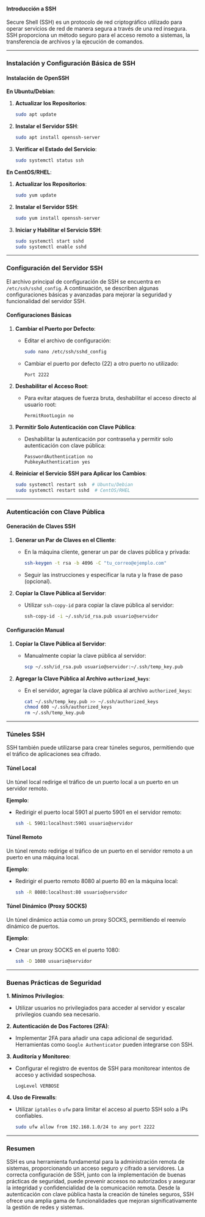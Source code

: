 
#### Introducción a SSH

Secure Shell (SSH) es un protocolo de red criptográfico utilizado para operar servicios de red de manera segura a través de una red insegura. SSH proporciona un método seguro para el acceso remoto a sistemas, la transferencia de archivos y la ejecución de comandos.

---

### Instalación y Configuración Básica de SSH

#### Instalación de OpenSSH

**En Ubuntu/Debian**:
1. **Actualizar los Repositorios**:
   ```bash
   sudo apt update
   ```

2. **Instalar el Servidor SSH**:
   ```bash
   sudo apt install openssh-server
   ```

3. **Verificar el Estado del Servicio**:
   ```bash
   sudo systemctl status ssh
   ```

**En CentOS/RHEL**:
1. **Actualizar los Repositorios**:
   ```bash
   sudo yum update
   ```

2. **Instalar el Servidor SSH**:
   ```bash
   sudo yum install openssh-server
   ```

3. **Iniciar y Habilitar el Servicio SSH**:
   ```bash
   sudo systemctl start sshd
   sudo systemctl enable sshd
   ```

---

### Configuración del Servidor SSH

El archivo principal de configuración de SSH se encuentra en `/etc/ssh/sshd_config`. A continuación, se describen algunas configuraciones básicas y avanzadas para mejorar la seguridad y funcionalidad del servidor SSH.

#### Configuraciones Básicas

1. **Cambiar el Puerto por Defecto**:
   - Editar el archivo de configuración:
     ```bash
     sudo nano /etc/ssh/sshd_config
     ```
   - Cambiar el puerto por defecto (22) a otro puerto no utilizado:
     ```text
     Port 2222
     ```

2. **Deshabilitar el Acceso Root**:
   - Para evitar ataques de fuerza bruta, deshabilitar el acceso directo al usuario root:
     ```text
     PermitRootLogin no
     ```

3. **Permitir Solo Autenticación con Clave Pública**:
   - Deshabilitar la autenticación por contraseña y permitir solo autenticación con clave pública:
     ```text
     PasswordAuthentication no
     PubkeyAuthentication yes
     ```

4. **Reiniciar el Servicio SSH para Aplicar los Cambios**:
   ```bash
   sudo systemctl restart ssh  # Ubuntu/Debian
   sudo systemctl restart sshd  # CentOS/RHEL
   ```

---

### Autenticación con Clave Pública

#### Generación de Claves SSH

1. **Generar un Par de Claves en el Cliente**:
   - En la máquina cliente, generar un par de claves pública y privada:
     ```bash
     ssh-keygen -t rsa -b 4096 -C "tu_correo@ejemplo.com"
     ```
   - Seguir las instrucciones y especificar la ruta y la frase de paso (opcional).

2. **Copiar la Clave Pública al Servidor**:
   - Utilizar `ssh-copy-id` para copiar la clave pública al servidor:
     ```bash
     ssh-copy-id -i ~/.ssh/id_rsa.pub usuario@servidor
     ```

#### Configuración Manual

1. **Copiar la Clave Pública al Servidor**:
   - Manualmente copiar la clave pública al servidor:
     ```bash
     scp ~/.ssh/id_rsa.pub usuario@servidor:~/.ssh/temp_key.pub
     ```

2. **Agregar la Clave Pública al Archivo `authorized_keys`**:
   - En el servidor, agregar la clave pública al archivo `authorized_keys`:
     ```bash
     cat ~/.ssh/temp_key.pub >> ~/.ssh/authorized_keys
     chmod 600 ~/.ssh/authorized_keys
     rm ~/.ssh/temp_key.pub
     ```

---

### Túneles SSH

SSH también puede utilizarse para crear túneles seguros, permitiendo que el tráfico de aplicaciones sea cifrado.

#### Túnel Local

Un túnel local redirige el tráfico de un puerto local a un puerto en un servidor remoto.

**Ejemplo**:
- Redirigir el puerto local 5901 al puerto 5901 en el servidor remoto:
  ```bash
  ssh -L 5901:localhost:5901 usuario@servidor
  ```

#### Túnel Remoto

Un túnel remoto redirige el tráfico de un puerto en el servidor remoto a un puerto en una máquina local.

**Ejemplo**:
- Redirigir el puerto remoto 8080 al puerto 80 en la máquina local:
  ```bash
  ssh -R 8080:localhost:80 usuario@servidor
  ```

#### Túnel Dinámico (Proxy SOCKS)

Un túnel dinámico actúa como un proxy SOCKS, permitiendo el reenvío dinámico de puertos.

**Ejemplo**:
- Crear un proxy SOCKS en el puerto 1080:
  ```bash
  ssh -D 1080 usuario@servidor
  ```

---

### Buenas Prácticas de Seguridad

**1. Mínimos Privilegios**:
- Utilizar usuarios no privilegiados para acceder al servidor y escalar privilegios cuando sea necesario.

**2. Autenticación de Dos Factores (2FA)**:
- Implementar 2FA para añadir una capa adicional de seguridad. Herramientas como `Google Authenticator` pueden integrarse con SSH.

**3. Auditoría y Monitoreo**:
- Configurar el registro de eventos de SSH para monitorear intentos de acceso y actividad sospechosa.
  ```text
  LogLevel VERBOSE
  ```

**4. Uso de Firewalls**:
- Utilizar `iptables` o `ufw` para limitar el acceso al puerto SSH solo a IPs confiables.
  ```bash
  sudo ufw allow from 192.168.1.0/24 to any port 2222
  ```

---

### Resumen

SSH es una herramienta fundamental para la administración remota de sistemas, proporcionando un acceso seguro y cifrado a servidores. La correcta configuración de SSH, junto con la implementación de buenas prácticas de seguridad, puede prevenir accesos no autorizados y asegurar la integridad y confidencialidad de la comunicación remota. Desde la autenticación con clave pública hasta la creación de túneles seguros, SSH ofrece una amplia gama de funcionalidades que mejoran significativamente la gestión de redes y sistemas.